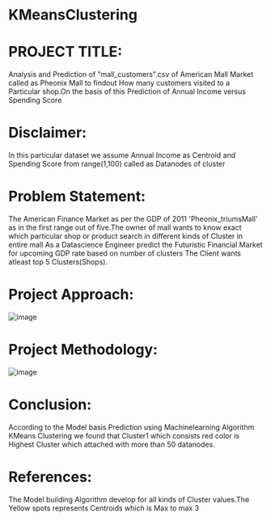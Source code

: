 # KMeansClustering
# PROJECT TITLE:
Analysis and Prediction of "mall_customers".csv of American Mall Market called as Pheonix Mall to findout How many customers visited to a Particular shop.On the basis of this Prediction of Annual Income versus Spending Score
# Disclaimer:
In this particular dataset we assume Annual Income as Centroid and Spending Score from range(1,100) called as Datanodes of cluster
# Problem Statement: 
The American Finance Market as per the GDP of 2011 'Pheonix_triumsMall' as in the first range out of five.The owner of mall wants to know exact which particular shop or product search in different kinds of Cluster in entire mall
As a Datascience Engineer predict the Futuristic Financial Market for upcoming GDP rate based on number of clusters
The Client wants atleast top 5 Clusters(Shops).
# Project Approach:

![image](https://github.com/Manichandachiever1/KMeansClustering/assets/127472257/09c86c23-b76a-4d9b-8faa-b6e782ff7403)
# Project Methodology:
![image](https://github.com/Manichandachiever1/KMeansClustering/assets/127472257/f3033a09-5caf-4842-92cd-0eb7f0aac7f7)

# Conclusion:
According to the Model basis Prediction using Machinelearning Algorithm KMeans Clustering we found that Cluster1 which consists red color is Highest Cluster which attached with more than 50 datanodes.

# References:
The Model building Algorithm develop for all kinds of Cluster values.The Yellow spots represents Centroids which is Max to max 3
